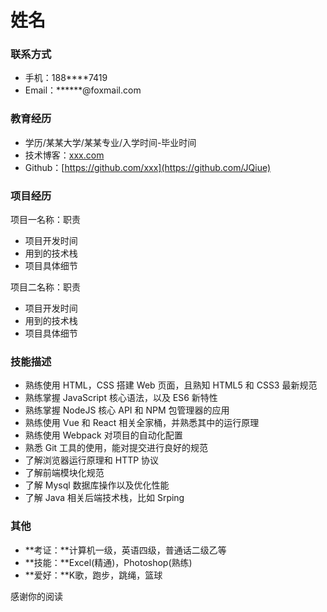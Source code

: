 # 姓名

### 联系方式

- 手机：188****7419
- Email：******@foxmail.com

### 教育经历

- 学历/某某大学/某某专业/入学时间-毕业时间
- 技术博客：[xxx.com](https://www.jqiue.top)
- Github：[https://github.com/xxx](https://github.com/JQiue)

### 项目经历

项目一名称：职责
- 项目开发时间
- 用到的技术栈
- 项目具体细节

项目二名称：职责
- 项目开发时间
- 用到的技术栈
- 项目具体细节

### 技能描述

+ 熟练使用 HTML，CSS 搭建 Web 页面，且熟知 HTML5 和 CSS3 最新规范
+ 熟练掌握 JavaScript 核心语法，以及 ES6 新特性
+ 熟练掌握 NodeJS 核心 API 和 NPM 包管理器的应用
+ 熟练使用 Vue 和 React 相关全家桶，并熟悉其中的运行原理
+ 熟练使用 Webpack 对项目的自动化配置
+ 熟悉 Git 工具的使用，能对提交进行良好的规范
+ 了解浏览器运行原理和 HTTP 协议
+ 了解前端模块化规范
+ 了解 Mysql 数据库操作以及优化性能
+ 了解 Java 相关后端技术栈，比如 Srping

### 其他
+ **考证：**计算机一级，英语四级，普通话二级乙等
+ **技能：**Excel(精通)，Photoshop(熟练)
+ **爱好：**K歌，跑步，跳绳，篮球

感谢你的阅读
